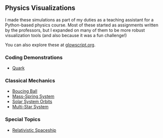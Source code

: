## Physics Visualizations

I made these simulations as part of my duties as a teaching assistant for a Python-based physics course. Most of these started as assignments written by the professors, but I expanded on many of them to be more robust visualization tools (and also because it was a fun challenge!)

You can also explore these at [glowscript.org](https://glowscript.org/#/user/virginia.e.price/folder/contempphys/).

### Coding Demonstrations

- [Quark](demos/quark)

### Classical Mechanics

- [Boucing Ball](classical/bounce)
- [Mass-Spring System]()
- [Solar System Orbits]()
- [Multi-Star System]()

### Special Topics

- [Relativistic Spaceship]()
